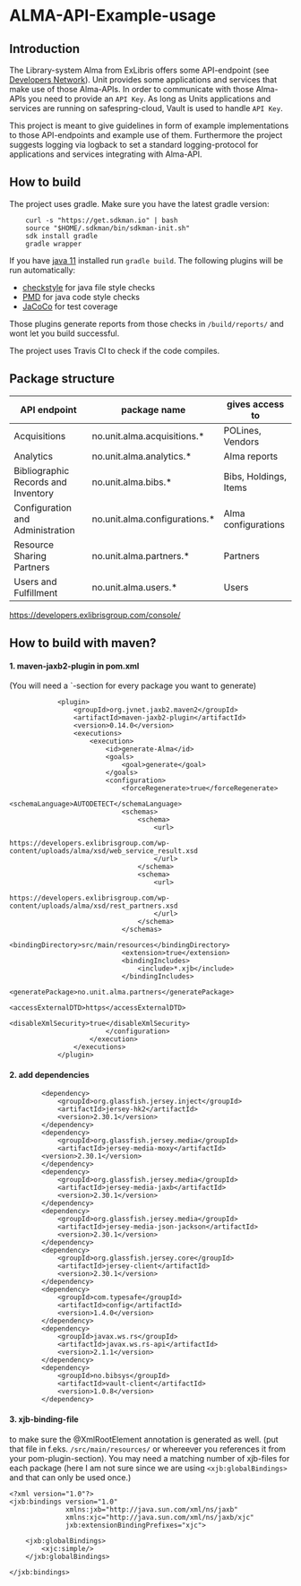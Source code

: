 # ALMA-API-Example-usage

## Introduction
The Library-system Alma from ExLibris offers some API-endpoint (see 
[Developers Network](https://developers.exlibrisgroup.com/alma/apis/)). 
Unit provides some applications and services that make use of those Alma-APIs.
In order to communicate with those Alma-APIs you need to provide an ```API Key```.
As long as Units applications and services are running on safespring-cloud, 
Vault is used to handle ```API Key```.

This project is meant to give guidelines in form of example implementations to those API-endpoints and example use of 
them. Furthermore the project suggests logging via logback to set a standard logging-protocol for applications and 
services integrating with Alma-API.

## How to build
The project uses gradle. Make sure you have the latest gradle version:
```
    curl -s "https://get.sdkman.io" | bash
    source "$HOME/.sdkman/bin/sdkman-init.sh"
    sdk install gradle
    gradle wrapper
```
If you have [java 11](https://openjdk.java.net/install/) installed run ```gradle build```.
The following plugins will be run automatically: 
* [checkstyle](https://docs.gradle.org/current/userguide/checkstyle_plugin.html) for java file style checks
* [PMD](https://docs.gradle.org/current/userguide/pmd_plugin.html) for java code style checks
* [JaCoCo](https://docs.gradle.org/current/userguide/jacoco_plugin.html) for test coverage

Those plugins generate reports from those checks in ``/build/reports/`` and wont let you build successful.

The project uses Travis CI to check if the code compiles.

## Package structure
| API endpoint | package name | gives access to |
|--------------|--------------|-----------------|
| Acquisitions | no.unit.alma.acquisitions.* | POLines, Vendors |
| Analytics | no.unit.alma.analytics.* | Alma reports |
| Bibliographic Records and Inventory | no.unit.alma.bibs.* | Bibs, Holdings, Items |
| Configuration and Administration | no.unit.alma.configurations.* | Alma configurations |
| Resource Sharing Partners | no.unit.alma.partners.* | Partners |
| Users and Fulfillment | no.unit.alma.users.* | Users |

https://developers.exlibrisgroup.com/console/

## How to build with maven?

#### 1. maven-jaxb2-plugin in pom.xml
(You will need a <execution>`-section for every package you want to generate)
```
            <plugin>
                <groupId>org.jvnet.jaxb2.maven2</groupId>
                <artifactId>maven-jaxb2-plugin</artifactId>
                <version>0.14.0</version>
                <executions>
                    <execution>
                        <id>generate-Alma</id>
                        <goals>
                            <goal>generate</goal>
                        </goals>
                        <configuration>
                            <forceRegenerate>true</forceRegenerate>
                            <schemaLanguage>AUTODETECT</schemaLanguage>
                            <schemas>
                                <schema>
                                    <url>
                                        https://developers.exlibrisgroup.com/wp-content/uploads/alma/xsd/web_service_result.xsd
                                    </url>
                                </schema>
                                <schema>
                                    <url>
                                        https://developers.exlibrisgroup.com/wp-content/uploads/alma/xsd/rest_partners.xsd
                                    </url>
                                </schema>
                            </schemas>
                            <bindingDirectory>src/main/resources</bindingDirectory>
                            <extension>true</extension>
                            <bindingIncludes>
                                <include>*.xjb</include>
                            </bindingIncludes>
                            <generatePackage>no.unit.alma.partners</generatePackage>
                            <accessExternalDTD>https</accessExternalDTD>
                            <disableXmlSecurity>true</disableXmlSecurity>
                        </configuration>
                    </execution>
                </executions>
            </plugin>
```
#### 2. add dependencies
```
        <dependency>
            <groupId>org.glassfish.jersey.inject</groupId>
            <artifactId>jersey-hk2</artifactId>
            <version>2.30.1</version>
        </dependency>
        <dependency>
            <groupId>org.glassfish.jersey.media</groupId>
            <artifactId>jersey-media-moxy</artifactId>
        <version>2.30.1</version>
        </dependency>
        <dependency>
            <groupId>org.glassfish.jersey.media</groupId>
            <artifactId>jersey-media-jaxb</artifactId>
            <version>2.30.1</version>
        </dependency>
        <dependency>
            <groupId>org.glassfish.jersey.media</groupId>
            <artifactId>jersey-media-json-jackson</artifactId>
            <version>2.30.1</version>
        </dependency>
        <dependency>
            <groupId>org.glassfish.jersey.core</groupId>
            <artifactId>jersey-client</artifactId>
            <version>2.30.1</version>
        </dependency>
        <dependency>
            <groupId>com.typesafe</groupId>
            <artifactId>config</artifactId>
            <version>1.4.0</version>
        </dependency>
        <dependency>
            <groupId>javax.ws.rs</groupId>
            <artifactId>javax.ws.rs-api</artifactId>
            <version>2.1.1</version>
        </dependency>
        <dependency>
            <groupId>no.bibsys</groupId>
            <artifactId>vault-client</artifactId>
            <version>1.0.8</version>
        </dependency>
```
#### 3. xjb-binding-file

to make sure the @XmlRootElement annotation is generated as well. (put that file in f.eks. 
`/src/main/resources/` or whereever you references it from your pom-plugin-section). You may need a matching number of 
xjb-files for each package (here I am not sure since we are using `<xjb:globalBindings>` and that can only be used once.)
```
<?xml version="1.0"?>
<jxb:bindings version="1.0"
              xmlns:jxb="http://java.sun.com/xml/ns/jaxb"
              xmlns:xjc="http://java.sun.com/xml/ns/jaxb/xjc"
              jxb:extensionBindingPrefixes="xjc">

    <jxb:globalBindings>
        <xjc:simple/>
    </jxb:globalBindings>

</jxb:bindings>

```
